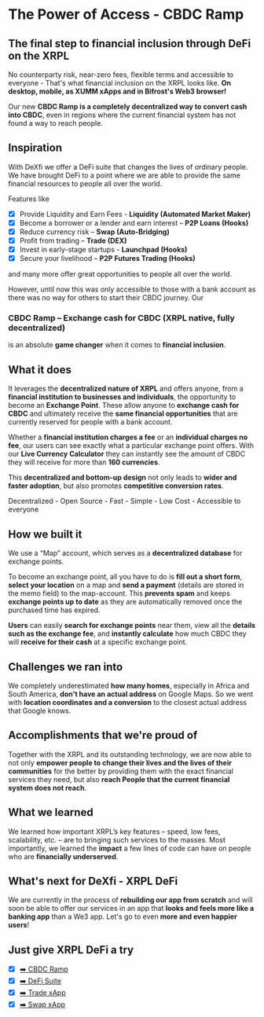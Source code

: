 # The Power of Access - CBDC Ramp

## The final step to financial inclusion through DeFi on the XRPL

No counterparty risk, near-zero fees, flexible terms and accessible to everyone - That's what financial inclusion on the XRPL looks like. **On desktop, mobile, as XUMM xApps and in Bifrost's Web3 browser!**

Our new **CBDC Ramp is a completely decentralized way to convert cash into CBDC**, even in regions where the current financial system has not found a way to reach people.

## Inspiration

With DeXfi we offer a DeFi suite that changes the lives of ordinary people. We have brought DeFi to a point where we are able to provide the same financial resources to people all over the world.

Features like

- [x] Provide Liquidity and Earn Fees - **Liquidity (Automated Market Maker)**
- [x] Become a borrower or a lender and earn interest – **P2P Loans (Hooks)**
- [x] Reduce currency risk – **Swap (Auto-Bridging)**
- [x] Profit from trading – **Trade (DEX)**
- [x] Invest in early-stage startups - **Launchpad (Hooks)**
- [x] Secure your livelihood – **P2P Futures Trading (Hooks)**

and many more offer great opportunities to people all over the world.

However, until now this was only accessible to those with a bank account as there was no way for others to start their CBDC journey. Our

### CBDC Ramp – Exchange cash for CBDC (XRPL native, fully decentralized)

is an absolute **game changer** when it comes to **financial inclusion**.

## What it does

It leverages the **decentralized nature of XRPL** and offers anyone, from a **financial institution to businesses and individuals**, the opportunity to become an **Exchange Point**. These allow anyone to **exchange cash for CBDC** and ultimately receive the **same financial opportunities** that are currently reserved for people with a bank account.

Whether a **financial institution charges a fee** or an **individual charges no fee**, our users can see exactly what a particular exchange point offers. With our **Live Currency Calculator** they can instantly see the amount of CBDC they will receive for more than **160 currencies**.

This **decentralized and bottom-up design** not only leads to **wider and faster adoption**, but also promotes **competitive conversion rates**.

Decentralized - Open Source - Fast - Simple - Low Cost - Accessible to everyone

## How we built it

We use a “Map” account, which serves as a **decentralized database** for exchange points.

To become an exchange point, all you have to do is **fill out a short form**, **select your location** on a map and **send a payment** (details are stored in the memo field) to the map-account. This **prevents spam** and keeps **exchange points up to date** as they are automatically removed once the purchased time has expired.

**Users** can easily **search for exchange points** near them, view all the **details such as the exchange fee**, and **instantly calculate** how much CBDC they will **receive for their cash** at a specific exchange point.

## Challenges we ran into

We completely underestimated **how many homes**, especially in Africa and South America, **don't have an actual address** on Google Maps. So we went with **location coordinates and a conversion** to the closest actual address that Google knows.

## Accomplishments that we're proud of

Together with the XRPL and its outstanding technology, we are now able to not only **empower people to change their lives and the lives of their communities** for the better by providing them with the exact financial services they need, but also **reach People that the current financial system does not reach**.

## What we learned

We learned how important XRPL’s key features – speed, low fees, scalability, etc. – are to bringing such services to the masses. Most importantly, we learned the **impact** a few lines of code can have on people who are **financially underserved**.

## What's next for DeXfi - XRPL DeFi

We are currently in the process of **rebuilding our app from scratch** and will soon be able to offer our services in an app that **looks and feels more like a banking app** than a We3 app. Let's go to even **more and even happier users**!

## Just give XRPL DeFi a try

- [x] [➡️ CBDC Ramp](https://cbdc.dexfi.pro/buy)
- [x] [➡️ DeFi Suite](https://dexfi.pro)
- [x] [➡️ Trade xApp](https://xumm.app/detect/xapp:dexfi.trade)
- [x] [➡️ Swap xApp](https://xumm.app/detect/xapp:dexfi.swap)
